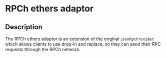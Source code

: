 # RPCh ethers adaptor

## Description

The RPCh ethers adaptor is an extension of the original `JsonRpcProvider` which allows clients to use drop-in and replace, so they can send their RPC requests through the RPCh network.
